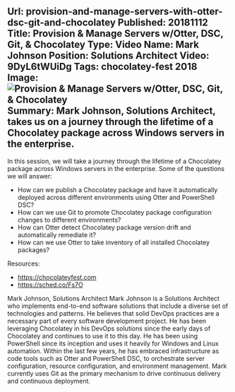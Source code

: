 Url: provision-and-manage-servers-with-otter-dsc-git-and-chocolatey
Published: 20181112
Title: Provision & Manage Servers w/Otter, DSC, Git, & Chocolatey
Type: Video
Name: Mark Johnson
Position: Solutions Architect
Video: 9DyL6tWUiDg
Tags: chocolatey-fest 2018
Image: <img src="/content/images/videos/Mark-Johnson-ChocolateyFest-2018.jpg" alt="Provision & Manage Servers w/Otter, DSC, Git, & Chocolatey" title="Provision & Manage Servers w/Otter, DSC, Git, & Chocolatey" />
Summary: Mark Johnson, Solutions Architect, takes us on a journey through the lifetime of a Chocolatey package across Windows servers in the enterprise.
---
In this session, we will take a journey through the lifetime of a Chocolatey package across Windows servers in the enterprise. Some of the questions we will answer: 
* How can we publish a Chocolatey package and have it automatically deployed across different environments using Otter and PowerShell DSC?   
* How can we use Git to promote Chocolatey package configuration changes to different environments?   
* How can Otter detect Chocolatey package version drift and automatically remediate it? 
* How can we use Otter to take inventory of all installed Chocolatey packages?

Resources:
* https://chocolateyfest.com
* https://sched.co/Fs7O


Mark Johnson, Solutions Architect
Mark Johnson is a Solutions Architect who implements end-to-end software solutions that include a diverse set of technologies and patterns.  He believes that solid DevOps practices are a necessary part of every software development project.   He has been leveraging Chocolatey in his DevOps solutions since the early days of Chocolatey and continues to use it to this day.  He has been using PowerShell since its inception and uses it heavily for Windows and Linux automation.  Within the last few years, he has embraced infrastructure as code tools such as Otter and PowerShell DSC, to orchestrate server configuration, resource configuration, and environment management.  Mark currently uses Git as the primary mechanism to drive continuous delivery and continuous deployment.